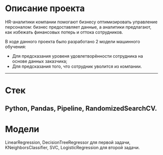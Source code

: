 # Описание проекта
HR-аналитики компании помогают бизнесу оптимизировать управление персоналом: бизнес предоставляет данные, а аналитики предлагают, как избежать финансовых потерь и оттока сотрудников.

В ходе данного проекта было разработано 2 модели машинного обучения:
- Для предсказания уровеня удовлетворённости сотрудника на основе данных заказчика;
- Для предсказания того, что сотрудник уволится из компании.
-----------------------------------------------------
# Стек
Python, Pandas, Pipeline, RandomizedSearchCV.
-----------------------------------------------------
# Модели 
LinearRegression, DecisionTreeRegressor для первой задачи, KNeighborsClassifier, SVC, LogisticRegression для второй задачи.  

